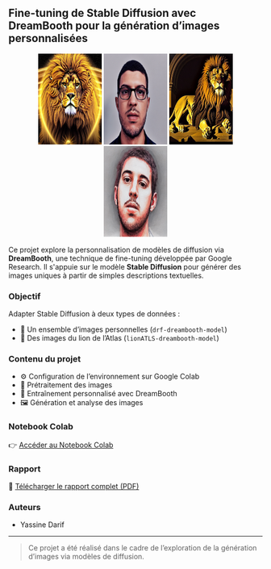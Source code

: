 ## Fine-tuning de Stable Diffusion avec DreamBooth pour la génération d’images personnalisées

<p align="center">
  <img src="https://github.com/DARIF-YS/stable-diffusion-dreambooth-finetuning/blob/main/lionATLS1.png" alt="Lion de l'Atlas 1" width="25%" height="180"/>
  <img src="https://github.com/DARIF-YS/stable-diffusion-dreambooth-finetuning/blob/main/drf1.png" alt="Image personnalisée 1" width="25%"  height="180"/>
  <img src="https://github.com/DARIF-YS/stable-diffusion-dreambooth-finetuning/blob/main/lionATLS2.png" alt="Lion de l'Atlas 2" width="25%" height="180"/>
  <img src="https://github.com/DARIF-YS/stable-diffusion-dreambooth-finetuning/blob/main/drf2.png" alt="Image personnalisée 2" width="25%"  height="180"/>
</p>

Ce projet explore la personnalisation de modèles de diffusion via **DreamBooth**, une technique de fine-tuning développée par Google Research. Il s'appuie sur le modèle **Stable Diffusion** pour générer des images uniques à partir de simples descriptions textuelles.

### Objectif

Adapter Stable Diffusion à deux types de données :
- 📸 Un ensemble d’images personnelles (`drf-dreambooth-model`)
- 🦁 Des images du lion de l’Atlas (`lionATLS-dreambooth-model`)

### Contenu du projet

- ⚙️ Configuration de l’environnement sur Google Colab
- 🧹 Prétraitement des images
- 🧠 Entraînement personnalisé avec DreamBooth
- 🖼️ Génération et analyse des images

### Notebook Colab

👉 [Accéder au Notebook Colab](https://colab.research.google.com/drive/1yg8qJY-hBhB54NhDIh2fjYSRKwyLXKjd?usp=sharing)

### Rapport

📄 [Télécharger le rapport complet (PDF)](https://www.google.com/url?q=https%3A%2F%2Fdrive.google.com%2Ffile%2Fd%2F1AmewKyz4PrcuZxbQweYKf_p0YON5wlFE%2Fview%3Fusp%3Dsharing)

### Auteurs

- Yassine Darif

---

> Ce projet a été réalisé dans le cadre de l’exploration de la génération d’images via modèles de diffusion.
